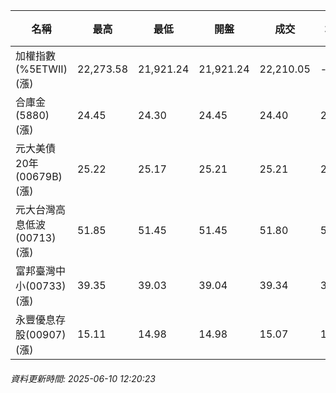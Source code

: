 | 名稱 | 最高 | 最低 | 開盤 | 成交 | 均價 | 成交金額(億) | 昨收 | 漲跌幅 | 漲跌 | 總量 | 昨量 | 振幅 |
| -------- | -------- | -------- | -------- |-------- | -------- | -------- |-------- |-------- |-------- | -------- | -------- |-------- |
|加權指數(%5ETWII) (漲)|22,273.58|21,921.24|21,921.24|22,210.05|-|2,821.84|21,790.29|1.93%|419.76|5,131,866|0|1.62%|
|合庫金(5880) (漲)|24.45|24.30|24.45|24.40|24.39|1.29|24.35|0.21%|0.05|5,276|4,988|0.62%|
|元大美債20年(00679B) (漲)|25.22|25.17|25.21|25.21|25.19|3.29|25.12|0.36%|0.09|13,046|22,832|0.20%|
|元大台灣高息低波(00713) (漲)|51.85|51.45|51.45|51.80|51.69|4.00|51.30|0.97%|0.50|7,733|9,904|0.78%|
|富邦臺灣中小(00733) (漲)|39.35|39.03|39.04|39.34|39.28|0.227|38.95|1.00%|0.39|578|646|0.82%|
|永豐優息存股(00907) (漲)|15.11|14.98|14.98|15.07|15.06|0.385|14.97|0.67%|0.10|2,556|1,918|0.87%|
###### 資料更新時間: 2025-06-10 12:20:23